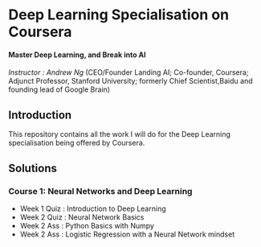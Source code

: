 # Deep Learning Specialisation on Coursera
#### Master Deep Learning, and Break into AI

*Instructor :* *Andrew Ng* (CEO/Founder Landing AI; Co-founder, Coursera; Adjunct Professor, Stanford University; formerly Chief Scientist,Baidu and founding lead of Google Brain)  

## Introduction
This repository contains all the work I will do for the Deep Learning specialisation being offered by Coursera. 

## Solutions
### Course 1: Neural Networks and Deep Learning
* Week 1 Quiz : Introduction to Deep Learning 
* Week 2 Quiz : Neural Network Basics
* Week 2 Ass : Python Basics with Numpy
* Week 2 Ass : Logistic Regression with a Neural Network mindset